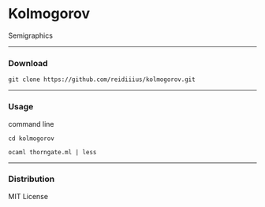# Kolmogorov
Semigraphics

---

### Download

    git clone https://github.com/reidiiius/kolmogorov.git

---

### Usage
command line

    cd kolmogorov

    ocaml thorngate.ml | less

---

### Distribution
MIT License

